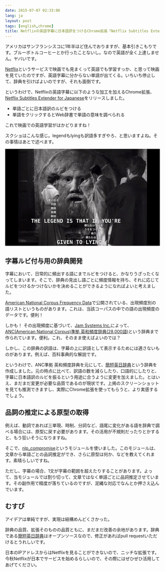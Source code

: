 ```yaml
---
date: 2015-07-07 02:33:06
lang: ja
layout: post
tags: [english,chrome]
title: Netflixの英語字幕に日本語訳をつけるChrome拡張「Netflix Subtitles Extender for Japanese」をリリースしました
---
```

アメリカはサンフランシスコに1年半ほど住んでおりますが、基本引きこもりです。ブルーボトルコーヒーとか行ったことないし。なので英語が全く上達しません。ヤバいです。

[Netflix](http://www.netflix.com/)というサービスで映画でも見まくって英語でも学習すっか、と思って映画を見ていたのですが、英語字幕に分からない単語が出てくる。いちいち停止して、辞典を引けばよいのですが、それも面倒です。

というわけで、Netflixの英語字幕に以下のような加工を加えるChrome拡張、[Netflix Subtitles Extender for Japanese](https://chrome.google.com/webstore/detail/netflix-subtitles-extende/gmdblbkipolimdnmbmofockgeeamalhj)をリリースしました。

- 単語ごとに日本語訳のルビをつける
- 単語をクリックするとWeb辞書で単語の意味を調べられる

これで映画での英語学習がはかどりますね！

スクショはこんな感じ。legendもlyingも訳語多すぎやろ、と思いますよね。その事情はあとで述べます。

![ローマの休日でのスクリーンショット](/assets/images/entry/2015-07-07/capture_roman_holiday.jpg)

## 字幕ルビ付与用の辞典開発

字幕において、日常的に頻出する語にまでルビをつけると、かなりうざったくなってしまいます。そこで、辞典の見出し語ごとに頻度情報を持ち、それに応じてルビをつけるかつけないかを決めることができるようになればよいと考えました。

[American National Corpus Frequency Data](http://www.anc.org/data/anc-second-release/frequency-data/)で公開されている、出現頻度別の語リストというものがあります。これは、当該コーパスの中での語の出現頻度のデータです。便利！

しかも！ その出現頻度に基づいて、[Jam Systems Inc.](http://www.jamsystem.com/index.html)によって、[ANC(American National Corpus)準拠 英和頻度辞典(28,000語)](http://www.jamsystem.com/ancdicfreq.html)という辞典まで作られています。便利。これ、そのまま使えばよいのでは？

しかし、この辞典の訳語は、字幕の上に訳語として表示するためには適さないものがあります。例えば、百科事典的な解説です。

というわけで、ANC準拠 英和頻度辞典を元にして、[簡短英日辞典](https://github.com/gunyarakun/kantan-ej-dictionary)という辞典を作成しました。元の時点に比べて、訳語の数を減らしたり、口語的にしたりと、字幕に日本語訳のルビを振るという用途に合うように変更を加えました。とはいえ、まだまだ変更が必要な品質であるのが現状です。上掲のスクリーンショットを見ても推測できますし、実際にChrome拡張を使ってもらうと、より実感するでしょう。

## 品詞の推定による原型の取得

例えば、動詞であれば三単現、時制、分詞など、語尾に変化がある語を辞典で調べる場合には、原型に戻す必要があります。その活用が不規則だったりとかすると、もう狂いそうになりますね。

そこで、[nlp_compromise](https://github.com/spencermountain/nlp_compromise)というモジュールを使いました。このモジュールは、文章から単語ごとの品詞推定ができ、さらに原型は何か、などを教えてくれます。素晴らしいですね。

ただし、字幕の場合、1文が字幕の範囲を超えたりすることがあります。よって、当モジュールでは割り切って、文章ではなく単語ごとに品詞推定させています。その副作用で精度が落ちているのですが、泥縄な対応でなんとか押さえ込んでいます。

## むすび

アイデアは単純ですが、実現は結構めんどくさかった。

辞典の品質、拡張そのものの品質ともに、まだまだ改善の余地があります。辞典である[簡短英日辞典](https://github.com/gunyarakun/kantan-ej-dictionary)はオープンソースなので、修正があればpull requestいただけるとうれしいです。

日本のIPアドレスからはNetflixを見ることができないので、ニッチな拡張です。今秋Netflixが日本でサービスを始めるらしいので、その際にはぜひぜひ活用してあげてください。
